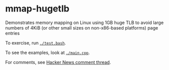 # mmap-hugetlb

Demonstrates memory mapping on Linux using 1GB huge TLB to avoid large numbers of 4KiB (or other small sizes on non-x86-based platforms) page entries

To exercise, run [`./test.bash`](./test.bash).

To see the examples, look at [`./main.cpp`](./main.cpp).

For comments, see [Hacker News comment thread](https://news.ycombinator.com/item?id=45132710).

